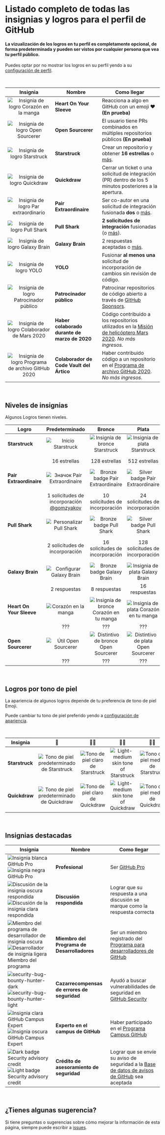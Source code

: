 # Listado completo de todas las insignias y logros para el perfil de GitHub

#### La vizualización de los logros en tu perfil es completamente opcional, de forma predeterminada y pueden ser vistos por cualquier persona que vea tu perfil público.

Puedes optar por no mostrar los logros en su perfil yendo a su [configuración de perfil](https://github.com/settings).

<br>

| Insignia | Nombre | Como llegar |
| :---: | --- | --- |
| ![Insignia de logro Corazón en la manga](https://github.githubassets.com/images/modules/profile/achievements/heart-on-your-sleeve-default.png) | **Heart On Your Sleeve** | Reacciona a algo en GitHub con un emoji ❤️ **(En prueba)** |
| ![Insignia de logro Open Sourcerer](https://github.githubassets.com/images/modules/profile/achievements/open-sourcerer-default.png) | **Open Sourcerer** | El usuario tiene PRs combinados en múltiples repositorios públicos **(En prueba)** |
| ![Insignia de logro Starstruck](https://github.githubassets.com/images/modules/profile/achievements/starstruck-default.png) | **Starstruck** | Crear un repositorio y obtener **16 estrellas** o [más](#Blogros-por-tono-de-piel). |
| ![Insignia de logro Quickdraw](https://github.githubassets.com/images/modules/profile/achievements/quickdraw-default.png) | **Quickdraw** | Cerrar un ticket o una solicitud de integración (PR) dentro de los 5 minutos posteriores a la apertura. |
| ![Insignia de logro Par extraordinario](https://github.githubassets.com/images/modules/profile/achievements/pair-extraordinaire-default.png) | **Pair Extraordinaire** | Ser co-autor en una solicitud de integración fusionada **dos** o [más](#logros-por-tono-de-piel). |
| ![Insignia de logro Pull Shark](https://github.githubassets.com/images/modules/profile/achievements/pull-shark-default.png) | **Pull Shark** | **2 solicitudes de integración** fusionadas (o [más](#logros-por-tono-de-piel)). |
| ![Insignia de logro Galaxy Brain](https://github.githubassets.com/images/modules/profile/achievements/galaxy-brain-default.png) | **Galaxy Brain** | 2 respuestas aceptadas o [más](#logros-por-tono-de-piel). |
| ![Insignia de logro YOLO](https://github.githubassets.com/images/modules/profile/achievements/yolo-default.png) | **YOLO** | Fusionar **al menos una** solicitud de incorporación de cambios sin revisión de código. |
| ![Insignia de logro Patrocinador público](https://github.githubassets.com/images/modules/profile/achievements/public-sponsor-default.png) | **Patrocinador público** | Patrocinar repositorios de código abierto a través de [GitHub Sponsors](https://github.com/sponsors). |
| ![Insignia de logro Colaborador de Mars 2020](https://github.githubassets.com/images/modules/profile/achievements/mars-2020-contributor-default.png) | **Haber colaborado durante de marzo de 2020** | Código contribuido a los repositorios utilizados en la [Misión de helicóptero Mars 2020](https://github.com/readme/featured/nasa-ingenuity-helicopter). *No más ingresos.* |
| ![Insignia de logro Programa de archivo GitHub 2020](https://github.githubassets.com/images/modules/profile/achievements/arctic-code-vault-contributor-default.png) | **Colaborador de Code Vault del Ártico** | Haber contribuido código a un repositorio en el [Programa de archivo GitHub 2020](https://archiveprogram.github.com/). *No más ingresos.* |

<br>

## Niveles de insignias

Algunos Logros tienen niveles.

| Logro | Predeterminado | Bronce | Plata | Oro |
| --- | :---: | :---: | :---: | :---: |
| **Starstruck** | ![Inicio Starstruck](https://github.githubassets.com/images/modules/profile/achievements/starstruck-default.png) | ![Insignia de bronce Starstruck](https://github.githubassets.com/images/modules/profile/achievements/starstruck-bronze.png) | ![Insignia de plata Starstruck](https://github.githubassets.com/images/modules/profile/achievements/starstruck-silver.png) | ![Insignia dorada Starstruck](https://github.githubassets.com/images/modules/profile/achievements/starstruck-gold.png) |
| | 16 estrellas | 128 estrellas | 512 estrellas | 4096 estrellas <br>[@torvalds](https://github.com/torvalds?achievement=starstruck&tab=achievements) |
| **Pair Extraordinaire** | ![Значок Pair Extraordinaire][pe-default] | ![Bronze badge Pair Extraordinaire][pe-bronze] | ![Silver badge Pair Extraordinaire][pe-silver] | ![Gold badge Pair Extraordinaire][pe-gold] |
| | 1 solicitudes de incorporación <br>[@gomzyakov](https://github.com/gomzyakov?achievement=pair-extraordinaire&tab=achievements) | 10 solicitudes de incorporación | 24 solicitudes de incorporación | 48 solicitudes de incorporación <br>[@Rongronggg9](https://github.com/Rongronggg9?achievement=pair-extraordinaire&tab=achievements) |
| **Pull Shark** | ![Personalizar Pull Shark][ps-default] | ![Bronze badge Pull Shark][ps-bronze] | ![Silver badge Pull Shark][ps-silver] | ![Distintivo de oro Pull Shark][ps-gold] |
| | 2 solicitudes de incorporación | 16 solicitudes de incorporación | 128 solicitudes de incorporación | 1024 solicitudes de incorporación <br>[@ljharb](https://github.com/ljharb?achievement=pull-shark&tab=achievements) |
| **Galaxy Brain** | ![Configurar Galaxy Brain][gb-default] | ![Bronze badge Galaxy Brain][gb-bronze] | ![Insignia de plata Galaxy Brain][gb-silver] | ![Insignia dorada Galaxy Brain][gb-gold] |
| | 2 respuestas | 8 respuestas | 16 respuestas | 32 respuestas <br>[@ljharb](https://github.com/ljharb?achievement=galaxy-brain&tab=achievements) |
| **Heart On Your Sleeve** | ![Corazón en la manga](https://github.githubassets.com/images/modules/profile/achievements/heart-on-your-sleeve-default.png) | ![Insignia de bronce Corazón en tu manga](https://github.githubassets.com/images/modules/profile/achievements/heart-on-your-sleeve-bronze.png) | ![Insignia de plata Corazón en tu manga](https://github.githubassets.com/images/modules/profile/achievements/heart-on-your-sleeve-silver.png) | ![Insignia dorada Corazón en tu manga](https://github.githubassets.com/images/modules/profile/achievements/heart-on-your-sleeve-gold.png) |
| | ??? | ??? | ??? | ??? |
| **Open Sourcerer** | ![Útil Open Sourcerer](https://github.githubassets.com/images/modules/profile/achievements/open-sourcerer-default.png) | ![Distintivo de bronce Open Sourcerer](https://github.githubassets.com/images/modules/profile/achievements/open-sourcerer-bronze.png) | ![Distintivo de plata Open Sourcerer](https://github.githubassets.com/images/modules/profile/achievements/open-sourcerer-silver.png) | ![Insignia de oro Open Sourcerer](https://github.githubassets.com/images/modules/profile/achievements/open-sourcerer-gold.png) |
| | ??? | ??? | ??? | ??? |

[ss-bronze]: https://github.githubassets.com/images/modules/profile/achievements/starstruck-bronze.png
[ss-silver]: https://github.githubassets.com/images/modules/profile/achievements/starstruck-silver.png
[ss-gold]: https://github.githubassets.com/images/modules/profile/achievements/starstruck-gold.png

[pe-default]: https://github.githubassets.com/images/modules/profile/achievements/pair-extraordinaire-default.png
[pe-bronze]: https://github.githubassets.com/images/modules/profile/achievements/pair-extraordinaire-bronze.png
[pe-silver]: https://github.githubassets.com/images/modules/profile/achievements/pair-extraordinaire-silver.png
[pe-gold]: https://github.githubassets.com/images/modules/profile/achievements/pair-extraordinaire-gold.png

[ps-default]: https://github.githubassets.com/images/modules/profile/achievements/pull-shark-default.png
[ps-bronze]: https://github.githubassets.com/images/modules/profile/achievements/pull-shark-bronze.png
[ps-silver]: https://github.githubassets.com/images/modules/profile/achievements/pull-shark-silver.png
[ps-gold]: https://github.githubassets.com/images/modules/profile/achievements/pull-shark-gold.png

[gb-default]: https://github.githubassets.com/images/modules/profile/achievements/galaxy-brain-default.png
[gb-bronze]: https://github.githubassets.com/images/modules/profile/achievements/galaxy-brain-bronze.png
[gb-silver]: https://github.githubassets.com/images/modules/profile/achievements/galaxy-brain-silver.png
[gb-gold]: https://github.githubassets.com/images/modules/profile/achievements/galaxy-brain-gold.png

<br>

## Logros por tono de piel

La apariencia de algunos logros depende de tu preferencia de tono de piel Emoji.

Puede cambiar tu tono de piel preferido yendo a [configuración de apariencia](https://github.com/settings/appearance).

<br>

| **Insignia** | 👋 | 👋🏻 | 👋🏼 | 👋🏽 | 👋🏾 | 👋🏿 |
| --- | :---: | :---: | :---: | :---: | :---: | :---: |
| **Starstruck** | ![Tono de piel predeterminado de Starstruck](https://github.githubassets.com/images/modules/profile/achievements/starstruck-default.png) | ![Tono de piel claro de Starstruck](https://github.githubassets.com/images/modules/profile/achievements/starstruck-default--light.png) | ![Light-medium skin tone of Starstruck](https://github.githubassets.com/images/modules/profile/achievements/starstruck-default--light-medium.png) | ![Tono de piel medio de Starstruck](https://github.githubassets.com/images/modules/profile/achievements/starstruck-default--medium.png) | ![Tono de piel oscuro medio de Starstruck](https://github.githubassets.com/images/modules/profile/achievements/starstruck-default--medium-dark.png) | ![Tono de piel oscuro de Starstruck](https://github.githubassets.com/images/modules/profile/achievements/starstruck-default--dark.png) |
| **Quickdraw** | ![Tono de piel predeterminado de Quickdraw][q-default] | ![Tono de piel claro de Quickdraw][q-light] | ![Light-medium skin tone of Quickdraw][q-light-medium] | ![Tono de piel medio de Quickdraw][q-medium] | ![Medium-dark skin tone of Quickdraw][q-medium-dark] | ![Tono de piel oscuro de Quickdraw][q-dark] |

[s-light]: https://github.githubassets.com/images/modules/profile/achievements/starstruck-default--light.png
[s-light-medium]: https://github.githubassets.com/images/modules/profile/achievements/starstruck-default--light-medium.png
[s-medium]: https://github.githubassets.com/images/modules/profile/achievements/starstruck-default--medium.png
[s-medium-dark]: https://github.githubassets.com/images/modules/profile/achievements/starstruck-default--medium-dark.png
[s-dark]: https://github.githubassets.com/images/modules/profile/achievements/starstruck-default--dark.png

[q-default]: https://github.githubassets.com/images/modules/profile/achievements/quickdraw-default.png
[q-light]: https://github.githubassets.com/images/modules/profile/achievements/quickdraw-default--light.png
[q-light-medium]: https://github.githubassets.com/images/modules/profile/achievements/quickdraw-default--light-medium.png
[q-medium]: https://github.githubassets.com/images/modules/profile/achievements/quickdraw-default--medium.png
[q-medium-dark]: https://github.githubassets.com/images/modules/profile/achievements/quickdraw-default--medium-dark.png
[q-dark]: https://github.githubassets.com/images/modules/profile/achievements/quickdraw-default--dark.png

<br>

## Insignias destacadas

| Insignia | Nombre | Como llegar |
| --- | --- | --- |
| ![Insignia blanca GitHub Pro ](https://user-images.githubusercontent.com/65187002/173065531-57dbf8b1-7eb7-4d46-81bf-f2d18c7c9112.svg#gh-dark-mode-only)![Insignia negra GitHub Pro](https://user-images.githubusercontent.com/65187002/173065669-d1fdb5a7-8895-43cc-8dea-72a511a37e86.svg#gh-light-mode-only) | **Profesional** | Ser [GitHub Pro](https://docs.github.com/en/get-started/learning-about-github/githubs-products#github-pro) |
| ![Discusión de la insignia oscura respondida](https://user-images.githubusercontent.com/65187002/173078083-15a75f15-b040-4a92-8d70-561a206d9fd9.svg#gh-dark-mode-only)![Discusión de la insignia clara respondida ](https://user-images.githubusercontent.com/65187002/173078106-28bea542-4620-46ee-837d-defda3e44ca6.svg#gh-light-mode-only) | **Discusión respondida** | Lograr que su respuesta a una discusión se marque como la respuesta correcta |
| ![Miembro del programa de desarrollador de insignia oscura](https://user-images.githubusercontent.com/65187002/173079579-3c393d22-7a13-4e7d-87b8-341fb613d52b.svg#gh-dark-mode-only)![Desarrollador de insignia ligera Miembro del programa](https://user-images.githubusercontent.com/65187002/173079614-33f43a97-1cc2-4228-85e3-ef43836e17c2.svg#gh-light-mode-only) | **Miembro del Programa de Desarrolladores** | Ser un miembro registrado del [Programa para desarrolladores de GitHub](https://docs.github.com/en/developers/overview/github-developer-program) |
| ![security-bug-bounty-hunter-dark](https://user-images.githubusercontent.com/65187002/173081624-93e3cf1f-50b7-45a4-82b7-1954f66368b9.svg#gh-dark-mode-only)![security-bug-bounty-hunter-light](https://user-images.githubusercontent.com/65187002/173081657-e500d72c-9247-44c2-a3d3-2deff30e1ae7.svg#gh-light-mode-only) | **Cazarrecompensas de errores de seguridad** | Ayudó a buscar vulnerabilidades de seguridad en [GitHub Security](https://bounty.github.com/) |
| ![Insignia clara GitHub Campus Expert][gce-dark]![Insignia oscura GitHub Campus Expert][gce-light] | **Experto en el campus de GitHub** | Haber participado en el [Programa Campus GitHub](https://education.github.com/experts) |
| ![Dark badge Security advisory credit][SAC-dark]![Light badge Security advisory credit][SAC-light] | **Crédito de asesoramiento de seguridad** | Lograr que se envíe su aviso de seguridad a la [Base de datos de avisos de GitHub](https://github.com/advisories) sea aceptada |

[gce-dark]: https://user-images.githubusercontent.com/65187002/173082819-b3625c23-bfd6-4492-b828-56ed91c45f52.svg#gh-dark-mode-only
[gce-light]: https://user-images.githubusercontent.com/65187002/173082836-08be81fe-13b7-4acf-9096-e5241d76f237.svg#gh-light-mode-only
[SAC-dark]: https://user-images.githubusercontent.com/65187002/173084051-79a0a626-1c1a-4d60-afdf-50ad001d7b21.svg#gh-dark-mode-only
[SAC-light]: https://user-images.githubusercontent.com/65187002/173084071-5f321da2-b2a9-490b-a524-1b21fa384d7e.svg#gh-light-mode-only

<br>

## ¿Tienes algunas sugerencia?

Si tiene preguntas o sugerencias sobre cómo mejorar la información de esta página, siempre puede escribir a [issues](https://github.com/github-profile-achievements/spanish/issues).
